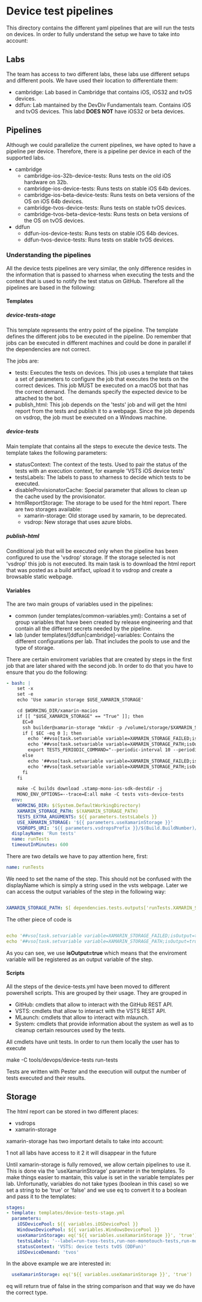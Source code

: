 # Device test pipelines

This directory contains the different yaml pipelines that are will run the tests on devices. In order to 
fully understand the setup we have to take into account:

## Labs

The team has access to two different labs, these labs use different setups and different pools. We have used
their location to differentiate them:

* cambridge: Lab based in Cambridge that contains iOS, iOS32 and tvOS devices.
* ddfun: Lab mantained by the DevDiv Fundamentals team. Contains iOS and tvOS devices. This labd **DOES NOT** have
    iOS32 or beta devices.

## Pipelines

Although we could parallelize the current pipelines, we have opted to have a pipeline per device. Therefore,
there is a pipeline per device in each of the supported labs. 

* cambridge
    - cambridge-ios-32b-device-tests: Runs tests on the old iOS hardware on 32b.
    - cambridge-ios-device-tests: Runs tests on stable iOS 64b devices.
    - cambridge-ios-beta-device-tests: Runs tests on beta versions of the OS on iOS 64b devices.
    - cambridge-tvos-device-tests: Runs tests on stable tvOS devices.
    - cambridge-tvos-beta-device-tests: Runs tests on beta versions of the OS on tvOS devices.
* ddfun
    - ddfun-ios-device-tests: Runs tests on stable iOS 64b devices.
    - ddfun-tvos-device-tests: Runs tests on stable tvOS devices.

### Understanding the pipelines

All the device tests pipelines are very similar, the only difference resides in the information
that is passed to xharness when executing the tests and the context that is used to notify the
test status on GitHub. Therefore all the pipelines are based in the following:

#### Templates

##### device-tests-stage

This template represents the entry point of the pipeline. The template defines the different jobs
to be executed in the pipeline. Do remember that jobs can be executed in different machines and could
be done in parallel if the dependencies are not correct.

The jobs are:

* tests: Executes the tests on devices. This job uses a template that takes a set of parameters to configure
    the job that executes the tests on the correct devices. This job MUST be executed on a macOS bot that has
    the correct demand. The demands specify the expected device to be attached to the bot.
* publish_html: This job depends on the 'tests' job and will get the html report from the tests and publish it
    to a webpage. Since the job depends on vsdrop, the job must be executed on a Windows machine.

##### device-tests

Main template that contains all the steps to execute the device tests. The template takes the following parameters:

* statusContext: The context of the tests. Used to pair the status of the tests with an execution context, for example 'VSTS iOS device tests'
* testsLabels: The labels to pass to xharness to decide which tests to be executed.
* disableProvisionatorCache: Special parameter that allows to clean up the cache used by the provisionator.
* htmlReportStorage: The storage to be used for the html report. There are two storages available:
    - xamarin-storage: Old storage used by xamarin, to be deprecated.
    - vsdrop: New storage that uses azure blobs.

##### publish-html

Conditional job that will be executed only when the pipeline has been configured to use the 'vsdrop' storage. If the storage selected is
not 'vsdrop' this job is not executed. Its main task is to download the html report that was posted as a build artifact, upload it to vsdrop and
create a browsable static webpage.

#### Variables

The are two main groups of variables used in the pipelines:

- common (under templates/common-variables.yml): Contains a set of group variables that have been created by release engineering and that contain all the different secrets needed by the pipeline.
- lab (under templates/[ddfun|cambridge]-variables: Contains the different configurations per lab. That includes the pools to use and the type of storage.

There are certain enviroment variables that are created by steps in the first job that are later shared with the second job. In order to do that you
have to ensure that you do the following:

```yaml
- bash: |
    set -x
    set -e
    echo 'Use xamarin storage $USE_XAMARIN_STORAGE'

    cd $WORKING_DIR/xamarin-macios
    if [[ "$USE_XAMARIN_STORAGE" == "True" ]]; then
      EC=0
      ssh builder@xamarin-storage "mkdir -p /volume1/storage/$XAMARIN_STORAGE_PATH" || EC=$?
      if [ $EC -eq 0 ]; then
        echo '##vso[task.setvariable variable=XAMARIN_STORAGE_FAILED;isOutput=true]false'
        echo '##vso[task.setvariable variable=XAMARIN_STORAGE_PATH;isOutput=true]$XAMARIN_STORAGE_PATH'
        export TESTS_PERIODIC_COMMAND="--periodic-interval 10 --periodic-command rsync --periodic-command-arguments '-avz -e \"ssh\" $PWD/jenkins-results builder@xamarin-storage:/volume1/storage/$XAMARIN_STORAGE_PATH'"
      else
        echo '##vso[task.setvariable variable=XAMARIN_STORAGE_FAILED;isOutput=true]true'
        echo '##vso[task.setvariable variable=XAMARIN_STORAGE_PATH;isOutput=true]""'
      fi
    fi

    make -C builds download .stamp-mono-ios-sdk-destdir -j
    MONO_ENV_OPTIONS=--trace=E:all make -C tests vsts-device-tests
  env:
    WORKING_DIR: $(System.DefaultWorkingDirectory) 
    XAMARIN_STORAGE_PATH: $(XAMARIN_STORAGE_PATH)
    TESTS_EXTRA_ARGUMENTS: ${{ parameters.testsLabels }}
    USE_XAMARIN_STORAGE: '${{ parameters.useXamarinStorage }}'
    VSDROPS_URI: '${{ parameters.vsdropsPrefix }}/$(Build.BuildNumber)/$(Build.BuildId);/' # uri used to create the vsdrops index using full uri
  displayName: 'Run tests'
  name: runTests 
  timeoutInMinutes: 600
```

There are two details we have to pay attention here, first:

```yaml
name: runTests 
```

We need to set the name of the step. This should not be confused with the displayName which is simply a string used in the vsts webpage.
Later we can access the output variables of the step in the following way:

```yaml

XAMARIN_STORAGE_PATH: $[ dependencies.tests.outputs['runTests.XAMARIN_STORAGE_PATH'] ]
```

The other piece of code is

```yaml

echo '##vso[task.setvariable variable=XAMARIN_STORAGE_FAILED;isOutput=true]true'
echo '##vso[task.setvariable variable=XAMARIN_STORAGE_PATH;isOutput=true]""'
```

As you can see, we use **isOutput=true** which means that the enviroment variable will be registered as an output variable of the step.

#### Scripts

All the steps of the device-tests.yml have been moved to different powershell scripts. This are grouped by their usage. They are grouped in

* GitHub: cmdlets that allow to interact with the GitHub REST API.
* VSTS: cmdlets that allow to interact with the VSTS REST API.
* MLaunch: cmdlets that allow to interact with mlaunch.
* System: cmdlets that provide information about the system as well as to cleanup certain resources used by the tests.

All cmdlets have unit tests. In order to run them locally the user has to execute

make -C tools/devops/device-tests run-tests

Tests are written with Pester and the execution will output the number of tests executed and their results.

## Storage

The html report can be stored in two different places:

* vsdrops
* xamarin-storage

xamarin-storage has two important details to take into account:

1 not all labs have access to it
2 it will disappear in the future

Until xamarin-storage is fully removed, we allow certain pipelines to use it. This is done via the 
'useXamarinStorage' parameter in the templates. To make things easier to mantain, this value is set
in the variable templates per lab. Unfortunatly, variables do not take types (boolean in this case)
so we set a string to be 'true' or 'false' and we use eq to convert it to a boolean and pass it to
the templates:

```yml
stages:
- template: templates/device-tests-stage.yml
  parameters:
    iOSDevicePool: ${{ variables.iOSDevicePool }}
    WindowsDevicePool: ${{ variables.WindowsDevicePool }}
    useXamarinStorage: eq('${{ variables.useXamarinStorage }}', 'true')
    testsLabels: '--label=run-tvos-tests,run-non-monotouch-tests,run-monotouch-tests,run-mscorlib-tests'
    statusContext: 'VSTS: device tests tvOS (DDFun)'
    iOSDeviceDemand: 'tvos' 
```

In the above example we are interested in:

```yml
  useXamarinStorage: eq('${{ variables.useXamarinStorage }}', 'true')
```

eq will return true of false in the string comparison and that way we do have the correct type.

